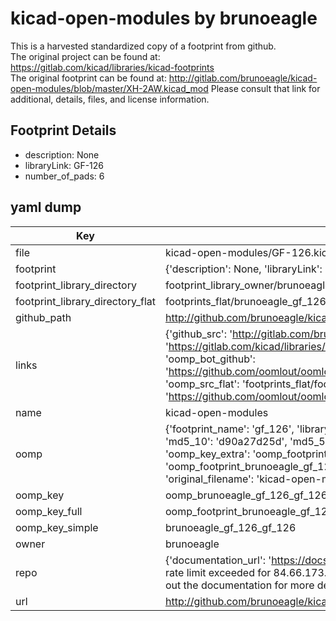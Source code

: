 # kicad-open-modules by brunoeagle  
This is a harvested standardized copy of a footprint from github.  
The original project can be found at:  
https://gitlab.com/kicad/libraries/kicad-footprints  
The original footprint can be found at:
http://gitlab.com/brunoeagle/kicad-open-modules/blob/master/XH-2AW.kicad_mod
Please consult that link for additional, details, files, and license information.  
## Footprint Details
* description: None  
* libraryLink: GF-126  
* number_of_pads: 6  
## yaml dump  
| Key | Value |  
| --- | --- |  
| file | kicad-open-modules/GF-126.kicad_mod |  
| footprint | {'description': None, 'libraryLink': 'GF-126', 'number_of_pads': 6} |  
| footprint_library_directory | footprint_library_owner/brunoeagle_kicad-open-modules |  
| footprint_library_directory_flat | footprints_flat/brunoeagle_gf_126_gf_126/working |  
| github_path | http://github.com/brunoeagle/kicad-open-modules/blob/master/GF-126.kicad_mod |  
| links | {'github_src': 'http://gitlab.com/brunoeagle/kicad-open-modules/blob/master/XH-2AW.kicad_mod', 'github_src_repo': 'https://gitlab.com/kicad/libraries/kicad-footprints', 'oomp_bot': 'footprints/brunoeagle_gf_126_gf_126/working', 'oomp_bot_github': 'https://github.com/oomlout/oomlout_oomp_footprint_bot/tree/main/footprints/brunoeagle_gf_126_gf_126/working', 'oomp_src_flat': 'footprints_flat/footprints_flat/brunoeagle_gf_126_gf_126/working', 'oomp_src_flat_github': 'https://github.com/oomlout/oomlout_oomp_footprint_src/tree/main/footprints_flat/brunoeagle_gf_126_gf_126/working'} |  
| name | kicad-open-modules |  
| oomp | {'footprint_name': 'gf_126', 'library_name': 'gf_126_kicad_mod', 'md5': 'd90a27d25d48c25f5c0bce7afd8cafda', 'md5_10': 'd90a27d25d', 'md5_5': 'd90a2', 'md5_6': 'd90a27', 'oomp_key': 'oomp_brunoeagle_gf_126_gf_126', 'oomp_key_extra': 'oomp_footprint_brunoeagle_gf_126_gf_126', 'oomp_key_full': 'oomp_footprint_brunoeagle_gf_126_gf_126_d90a27', 'oomp_key_simple': 'brunoeagle_gf_126_gf_126', 'original_filename': 'kicad-open-modules/GF-126.kicad_mod', 'owner_name': 'brunoeagle'} |  
| oomp_key | oomp_brunoeagle_gf_126_gf_126 |  
| oomp_key_full | oomp_footprint_brunoeagle_gf_126_gf_126 |  
| oomp_key_simple | brunoeagle_gf_126_gf_126 |  
| owner | brunoeagle |  
| repo | {'documentation_url': 'https://docs.github.com/rest/overview/resources-in-the-rest-api#rate-limiting', 'message': "API rate limit exceeded for 84.66.173.59. (But here's the good news: Authenticated requests get a higher rate limit. Check out the documentation for more details.)"} |  
| url | http://github.com/brunoeagle/kicad-open-modules |  

